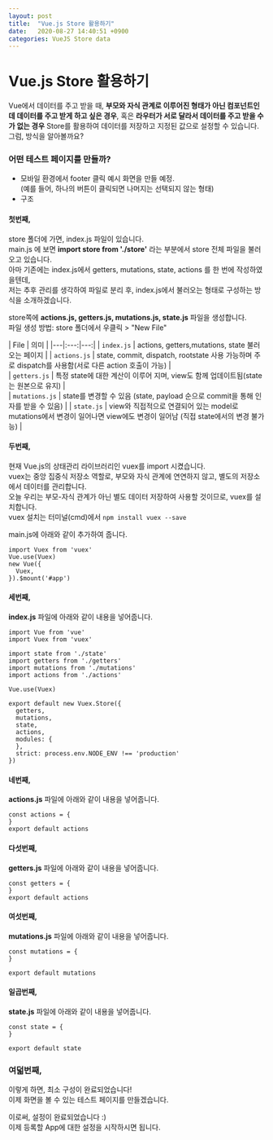 ```yaml
---
layout: post
title:  "Vue.js Store 활용하기"
date:   2020-08-27 14:40:51 +0900
categories: VueJS Store data
---
```


# Vue.js Store 활용하기      
Vue에서 데이터를 주고 받을 때, __부모와 자식 관계로 이루어진 형태가 아닌 컴포넌트인데 데이터를 주고 받게 하고 싶은 경우__, 혹은 __라우터가 서로 달라서 데이터를 주고 받을 수가 없는 경우__ Store를 활용하여 데이터를 저장하고 지정된 값으로 설정할 수 있습니다.   
그럼, 방식을 알아볼까요?            

### 어떤 테스트 페이지를 만들까?   
- 모바일 환경에서 footer 클릭 예시 화면을 만들 예정.   
(예를 들어, 하나의 버튼이 클릭되면 나머지는 선택되지 않는 형태)   
- 구조   



#### 첫번째,  
store 폴더에 가면, index.js 파일이 있습니다.   
main.js 에 보면 __import store from './store'__ 라는 부분에서 store 전체 파일을 불러오고 있습니다.   
아마 기존에는 index.js에서 getters, mutations, state, actions 를 한 번에 작성하였을텐데,   
저는 추후 관리를 생각하여 파일로 분리 후, index.js에서 불러오는 형태로 구성하는 방식을 소개하겠습니다.      

store쪽에 **actions.js, getters.js, mutations.js, state.js** 파일을 생성합니다.   
파일 생성 방법: store 폴더에서 우클릭 > "New File"   

| File | 의미 |
|---|:---:|---:|
| `index.js` | actions, getters,mutations, state 불러오는 페이지 |
| `actions.js` | state, commit, dispatch, rootstate 사용 가능하며 주로 dispatch를 사용함(서로 다른 action 호출이 가능) |  
| `getters.js` | 특정 state에 대한 계산이 이루어 지며, view도 함께 업데이트됨(state는 원본으로 유지) |  
| `mutations.js` | state를 변경할 수 있음 (state, payload 순으로 commit을 통해 인자를 받을 수 있음) |
| `state.js` | view와 직접적으로 연결되어 있는 model로 mutations에서 변경이 일어나면 view에도 변경이 일어남 (직접 state에서의 변경 불가능) |        

#### 두번째,    
현재 Vue.js의 상태관리 라이브러리인 vuex를 import 시켰습니다.   
vuex는 중앙 집중식 저장소 역할로, 부모와 자식 관계에 연연하지 않고, 별도의 저장소에서 데이터를 관리합니다.   
오늘 우리는 부모-자식 관계가 아닌 별도 데이터 저장하여 사용할 것이므로, vuex를 설치합니다.   
vuex 설치는 터미널(cmd)에서
`npm install vuex --save`   

main.js에 아래와 같이 추가하여 줍니다.   
```
import Vuex from 'vuex'
Vue.use(Vuex)
new Vue({
  Vuex,
}).$mount('#app')   
```      

#### 세번째,       
**index.js** 파일에 아래와 같이 내용을 넣어줍니다.    
```
import Vue from 'vue'
import Vuex from 'vuex'

import state from './state'
import getters from './getters'
import mutations from './mutations'
import actions from './actions'

Vue.use(Vuex)

export default new Vuex.Store({
  getters,
  mutations,
  state,
  actions,
  modules: {
  },
  strict: process.env.NODE_ENV !== 'production'
})
```     

#### 네번째,   
**actions.js** 파일에 아래와 같이 내용을 넣어줍니다.   
```
const actions = {
}
export default actions
```

#### 다섯번째,   
**getters.js** 파일에 아래와 같이 내용을 넣어줍니다.   
```
const getters = {
}
export default actions
```          

#### 여섯번째,   
**mutations.js** 파일에 아래와 같이 내용을 넣어줍니다.   
```
const mutations = {
}

export default mutations
```   

#### 일곱번째,   
**state.js** 파일에 아래와 같이 내용을 넣어줍니다.   
```
const state = {
}

export default state
```    

### 여덟번째,   
이렇게 하면, 최소 구성이 완료되었습니다!   
이제 화면을 볼 수 있는 테스트 페이지를 만들겠습니다.   



이로써, 설정이 완료되었습니다 :)   
이제 등록할 App에 대한 설정을 시작하시면 됩니다.   
